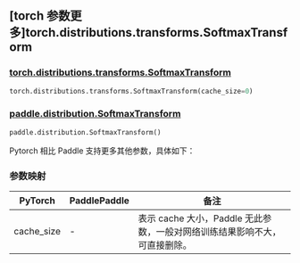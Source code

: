 ## [torch 参数更多]torch.distributions.transforms.SoftmaxTransform

### [torch.distributions.transforms.SoftmaxTransform](https://pytorch.org/docs/stable/distributions.html#torch.distributions.transforms.SoftmaxTransform)

```python
torch.distributions.transforms.SoftmaxTransform(cache_size=0)
```

### [paddle.distribution.SoftmaxTransform](https://www.paddlepaddle.org.cn/documentation/docs/zh/develop/api/paddle/distribution/SoftmaxTransform_cn.html)

```python
paddle.distribution.SoftmaxTransform()
```

Pytorch 相比 Paddle 支持更多其他参数，具体如下：

### 参数映射

| PyTorch    | PaddlePaddle | 备注                                                                       |
| ---------- | ------------ | -------------------------------------------------------------------------- |
| cache_size | -            | 表示 cache 大小，Paddle 无此参数，一般对网络训练结果影响不大，可直接删除。 |
